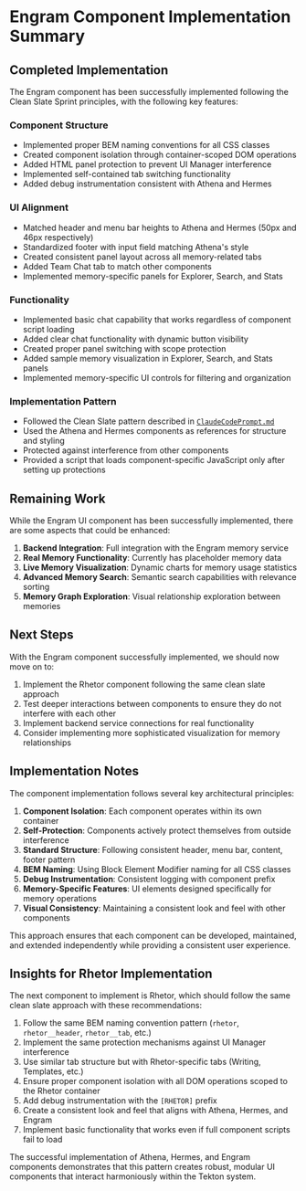 # Engram Component Implementation Summary

## Completed Implementation

The Engram component has been successfully implemented following the Clean Slate Sprint principles, with the following key features:

### Component Structure
- Implemented proper BEM naming conventions for all CSS classes
- Created component isolation through container-scoped DOM operations
- Added HTML panel protection to prevent UI Manager interference
- Implemented self-contained tab switching functionality
- Added debug instrumentation consistent with Athena and Hermes

### UI Alignment
- Matched header and menu bar heights to Athena and Hermes (50px and 46px respectively)
- Standardized footer with input field matching Athena's style
- Created consistent panel layout across all memory-related tabs
- Added Team Chat tab to match other components
- Implemented memory-specific panels for Explorer, Search, and Stats

### Functionality
- Implemented basic chat capability that works regardless of component script loading
- Added clear chat functionality with dynamic button visibility
- Created proper panel switching with scope protection
- Added sample memory visualization in Explorer, Search, and Stats panels
- Implemented memory-specific UI controls for filtering and organization

### Implementation Pattern
- Followed the Clean Slate pattern described in [`ClaudeCodePrompt.md`](./ClaudeCodePrompt.md)
- Used the Athena and Hermes components as references for structure and styling
- Protected against interference from other components
- Provided a script that loads component-specific JavaScript only after setting up protections

## Remaining Work

While the Engram UI component has been successfully implemented, there are some aspects that could be enhanced:

1. **Backend Integration**: Full integration with the Engram memory service
2. **Real Memory Functionality**: Currently has placeholder memory data
3. **Live Memory Visualization**: Dynamic charts for memory usage statistics
4. **Advanced Memory Search**: Semantic search capabilities with relevance sorting
5. **Memory Graph Exploration**: Visual relationship exploration between memories

## Next Steps

With the Engram component successfully implemented, we should now move on to:

1. Implement the Rhetor component following the same clean slate approach
2. Test deeper interactions between components to ensure they do not interfere with each other
3. Implement backend service connections for real functionality
4. Consider implementing more sophisticated visualization for memory relationships

## Implementation Notes

The component implementation follows several key architectural principles:

1. **Component Isolation**: Each component operates within its own container
2. **Self-Protection**: Components actively protect themselves from outside interference
3. **Standard Structure**: Following consistent header, menu bar, content, footer pattern
4. **BEM Naming**: Using Block Element Modifier naming for all CSS classes
5. **Debug Instrumentation**: Consistent logging with component prefix
6. **Memory-Specific Features**: UI elements designed specifically for memory operations
7. **Visual Consistency**: Maintaining a consistent look and feel with other components

This approach ensures that each component can be developed, maintained, and extended independently while providing a consistent user experience.

## Insights for Rhetor Implementation

The next component to implement is Rhetor, which should follow the same clean slate approach with these recommendations:

1. Follow the same BEM naming convention pattern (`rhetor`, `rhetor__header`, `rhetor__tab`, etc.)
2. Implement the same protection mechanisms against UI Manager interference
3. Use similar tab structure but with Rhetor-specific tabs (Writing, Templates, etc.)
4. Ensure proper component isolation with all DOM operations scoped to the Rhetor container
5. Add debug instrumentation with the `[RHETOR]` prefix
6. Create a consistent look and feel that aligns with Athena, Hermes, and Engram
7. Implement basic functionality that works even if full component scripts fail to load

The successful implementation of Athena, Hermes, and Engram components demonstrates that this pattern creates robust, modular UI components that interact harmoniously within the Tekton system.